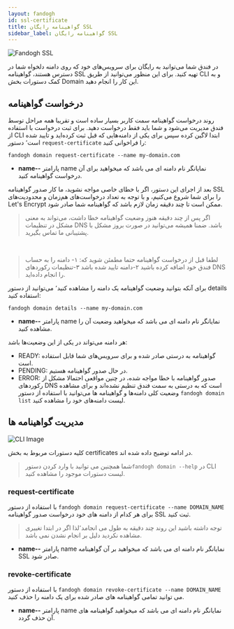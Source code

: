 ```yaml
---
layout: fandogh
id: ssl-certificate
title: گواهینامه رایگان SSL
sidebar_label: گواهینامه رایگان SSL
---
```

![Fandogh SSL](/img/docs/ssl.png "Fandogh SSL")

در فندق شما می‌توانید به رایگان برای سرویس‌های خود که روی دامنه دلخواه شما در دسترس هستند، گواهینامه SSL تهیه کنید.
برای این منظور می‌توانید از طریق CLI و به کمک دستورات بخش Domain این کار را انجام دهید.

## درخواست گواهینامه
روند درخواست گواهینامه سمت کاربر بسیار ساده است و تقریبا همه مراحل توسط فندق مدیریت می‌شود و شما باید فقط درخواست دهید.
برای ثبت درخواست با استفاده از CLI ابتدا لاگین کرده سپس برای یکی از دامنه‌هایی که قبل ثبت کرده‌اید و تایید شده‌ است٬ دستور `request-certificate` را فراخوانی کنید:
```
fandogh domain request-certificate --name my-domain.com
```
* **name--**
پارامتر name نمایانگر نام دامنه ای می باشد که میخواهید برای آن درخواست گواهینامه کنید.

بعد از اجرای این دستور، اگر با خطای خاصی مواجه نشوید، ما کار صدور گواهینامه SSL را برای شما شروع می‌کنیم، و با توجه به تعداد درخواست‌های هم‌زمان و محدودیت‌های Let's Encrypt  ممکن است تا چند دقیقه زمان لازم باشد که گواهینامه شما صادر شود.

>اگر پس از چند دقیقه هنوز وضعیت گواهینامه خطا داشت، می‌تواند به معنی مشکل در تنظیمات DNS باشد. ضمنا همیشه می‌توانید در صورت بروز مشکل با پشتیبانی ما تماس بگیرید.

<br>

> لطفا قبل از درخواست گواهینامه حتما مطمئن شوید که: ۱- دامنه را به حساب
> فندق خود اضافه کرده باشید ۲-دامنه تایید شده باشد ۳-تنظیمات رکوردهای
> DNS را انجام داده‌اید.

برای آنکه بتوانید وضعیت گواهینامه یک دامنه را مشاهده کنید٬ می‌توانید از دستور details استفاده کنید:
```
fandogh domain details --name my-domain.com
```
* **name--**
پارامتر name نمایانگر نام دامنه ای می باشد که میخواهید وضعیت آن را مشاهده کنید.

هر دامنه می‌تواند در یکی از این وضعیت‌ها باشد:
* READY: گواهینامه به درستی صادر شده و برای سرویس‌های شما قابل استفاده است.
* PENDING: در حال صدور گواهینامه هستیم.
* ERROR: صدور گواهینامه با خطا مواجه شده، در چنین مواقعی احتمالا مشکل از رکورد‌های DNS است که به درستی به سمت فندق تنظیم نشده‌اند
و برای مشاهده وضعیت کلی دامنه‌ها و گواهینامه ها می‌توانید با استفاده از دستور `fandogh domain list` لیست دامنه‌های خود را مشاهده کنید.

##  مدیریت گواهینامه ها
![ CLI Image](/img/docs/cli_image.png "CLI Image")

کلیه دستورات مربوط به بخش certificates در ادامه توضیح داده شده اند.

>شما همچنین می توانید با وارد کردن دستور`fandogh domain --help` در CLI لیست دستورات موجود را مشاهده کنید.

###  request-certificate
با استفاده از دستور `fandogh domain request-certificate --name DOMAIN_NAME`  برای هر کدام از دامنه های خود درخواست صدور گواهینامه SSL ثبت کنید.
> توجه داشته باشید این روند چند دقیقه به طول می انجامد٬لذا اگر در ابتدا تغییری مشاهده نکردید دلیل بر انجام نشدن نمی باشد.
* **name--**
پارامتر name نمایانگر نام دامنه ای می باشد که میخواهید بر آن گواهینامه SSL صادر شود.
###  revoke-certificate
با استفاده از دستور `fandogh domain revoke-certificate --name DOMAIN_NAME` می توانید تمامی گواهینامه های صادر شده برای یک دامنه را حذف کنید.
* **name--**
پارامتر name نمایانگر نام دامنه ای می باشد که میخواهید گواهینامه های آن حذف گردد.

